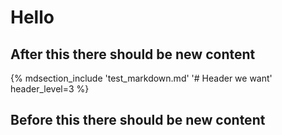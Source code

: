 # Hello


## After this there should be new content

{% mdsection_include 'test_markdown.md' '# Header we want' header_level=3 %}

## Before this there should be new content
 




